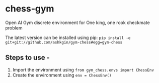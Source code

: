 # chess-gym
Open AI Gym discrete environment for One king, one rook checkmate problem

The latest version can be installed using pip:
`
pip install -e git+git://github.com/ashkgin/gym-chess#egg=gym-chess
`


## Steps to use -
1. Import the environment using `from gym_chess.envs import ChessEnv`
2. Create the environment using `env = ChessEnv()`

